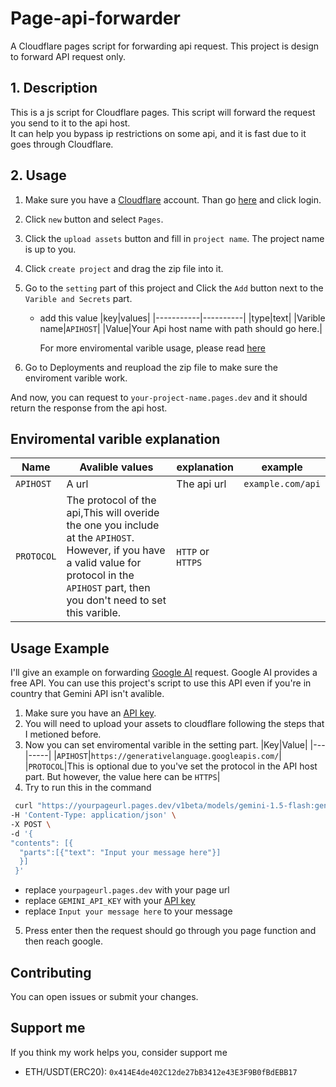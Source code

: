# Page-api-forwarder
A Cloudflare pages script for forwarding api request.
This project is design to forward API request only.

## 1. Description 
This is a js script for Cloudflare pages. This script will forward the request you send to it to the api host.  
It can help you bypass ip restrictions on some api, and it is fast due to it goes through Cloudflare.  

## 2. Usage
1. Make sure you have a [Cloudflare](https://cloudflare.com) account. Than go [here](https://pages.cloudflare.com) and click login.  
2. Click `new` button and select `Pages`.   
3. Click the `upload assets` button and fill in `project name`. The project name is up to you.  
4. Click `create project` and drag the zip file into it.  
5. Go to the `setting` part of this project and Click the `Add` button next to the `Varible and Secrets` part.
   - add this value
     |key|values|
     |-----------|----------|
     |type|text|
     |Varible name|`APIHOST`|
     |Value|Your Api host name with path should go here.|  

     For more enviromental varible usage, please read [here](#enviromental-varible-explanation)
  
7. Go to Deployments and reupload the zip file to make sure the enviroment varible work.

And now, you can request to `your-project-name.pages.dev` and it should return the response from the api host.

## Enviromental varible explanation
|Name|Avalible values|explanation|example|
|----|----------------|------------|-------|
|`APIHOST`|A url|The api url|`example.com/api`|
|`PROTOCOL`|The protocol of the api,This will overide the one you include at the `APIHOST`. However, if you have a valid value for protocol in the `APIHOST` part, then you don't need to set this varible.|`HTTP` or `HTTPS`|


## Usage Example 
I'll give an example on forwarding [Google AI](https://aistudio.google.com) request. Google AI provides a free API. You can use this project's script to use this API even if you're in country that Gemini API isn't avalible. 
1. Make sure you have an [API key](https://aistudio.google.com/apikey).
2. You will need to upload your assets to cloudflare following the steps that I metioned before.
3. Now you can set enviromental varible in the setting part.
   |Key|Value|
   |---|-----|
   |`APIHOST`|`https://generativelanguage.googleapis.com/`|
   |`PROTOCOL`|This is optional due to you've set the protocol in the API host part. But however, the value here can be `HTTPS`|
4. Try to run this in the command
  ```bash
   curl "https://yourpageurl.pages.dev/v1beta/models/gemini-1.5-flash:generateContent?key=GEMINI_API_KEY" \
-H 'Content-Type: application/json' \
-X POST \
-d '{
  "contents": [{
    "parts":[{"text": "Input your message here"}]
    }]
   }'
```
  - replace `yourpageurl.pages.dev` with your page url
  - replace `GEMINI_API_KEY` with your [API key](https://aistudio.google.com/apikey)
  - replace `Input your message here` to your message
5. Press enter then the request should go through you page function and then reach google. 

## Contributing
You can open issues or submit your changes.

## Support me
If you think my work helps you, consider support me
- ETH/USDT(ERC20): `0x414E4de402C12de27bB3412e43E3F9B0fBdEBB17`
